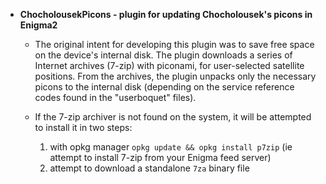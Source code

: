 + **ChocholousekPicons - plugin for updating Chocholousek's picons in Enigma2**

   - The original intent for developing this plugin was to save free space on the device's internal disk. The plugin downloads a series of Internet archives (7-zip) with piconami, for user-selected satellite positions. From the archives, the plugin unpacks only the necessary picons to the internal disk (depending on the service reference codes found in the "userboquet" files).

   - If the 7-zip archiver is not found on the system, it will be attempted to install it in two steps:
   
        1. with opkg manager `opkg update && opkg install p7zip` (ie attempt to install 7-zip from your Enigma feed server)
        2. attempt to download a standalone `7za` binary file
